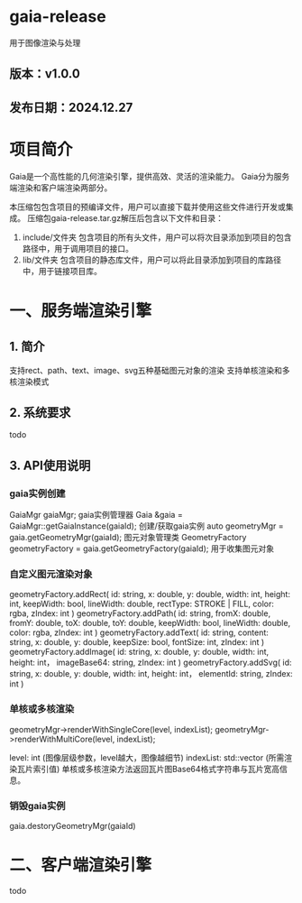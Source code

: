 # gaia-release
用于图像渲染与处理
## 版本：v1.0.0
## 发布日期：2024.12.27

# 项目简介
Gaia是一个高性能的几何渲染引擎，提供高效、灵活的渲染能力。
Gaia分为服务端渲染和客户端渲染两部分。

本压缩包包含项目的预编译文件，用户可以直接下载并使用这些文件进行开发或集成。
压缩包gaia-release.tar.gz解压后包含以下文件和目录：
1. include/文件夹
   包含项目的所有头文件，用户可以将次目录添加到项目的包含路径中，用于调用项目的接口。
3. lib/文件夹
   包含项目的静态库文件，用户可以将此目录添加到项目的库路径中，用于链接项目库。

# 一、服务端渲染引擎
## 1. 简介
   支持rect、path、text、image、svg五种基础图元对象的渲染
   支持单核渲染和多核渲染模式
## 2. 系统要求
   todo
## 3. API使用说明
   ### gaia实例创建
   GaiaMgr gaiaMgr; gaia实例管理器
   Gaia &gaia = GaiaMgr::getGaiaInstance(gaiaId); 创建/获取gaia实例
   auto geometryMgr = gaia.getGeometryMgr(gaiaId); 图元对象管理类
   GeometryFactory geometryFactory = gaia.getGeometryFactory(gaiaId); 用于收集图元对象
   ### 自定义图元渲染对象
   geometryFactory.addRect(
   id: string,
   x: double,
   y: double,
   width: int,
   height: int,
   keepWidth: bool,
   lineWidth: double,
   rectType: STROKE | FILL,
   color: rgba,
   zIndex: int
   )
   geometryFactory.addPath(
   id: string,
   fromX: double,
   fromY: double,
   toX: double,
   toY: double,
   keepWidth: bool,
   lineWidth: double,
   color: rgba,
   zIndex: int
   )
   geometryFactory.addText(
   id: string,
   content: string,
   x: double,
   y: double,
   keepSize: bool,
   fontSize: int,
   zIndex: int
   )
   geometryFactory.addImage(
   id: string,
   x: double,
   y: double,
   width: int,
   height: int，
   imageBase64: string,
   zIndex: int
   )
   geometryFactory.addSvg(
   id: string,
   x: double,
   y: double,
   width: int,
   height: int，
   elementId: string,
   zIndex: int
   )
### 单核或多核渲染
   geometryMgr->renderWithSingleCore(level, indexList);
   geometryMgr->renderWithMultiCore(level, indexList);
   
   level: int (图像层级参数，level越大，图像越细节)
   indexList: std::vector<int> (所需渲染瓦片索引值)
   单核或多核渲染方法返回瓦片图Base64格式字符串与瓦片宽高信息。
### 销毁gaia实例
   gaia.destoryGeometryMgr(gaiaId)
   
# 二、客户端渲染引擎
todo
